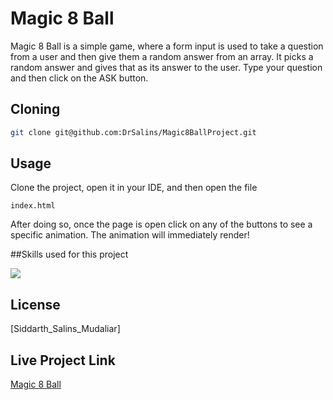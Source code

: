 # Magic 8 Ball 

Magic 8 Ball is a simple game, where a form input is used to take a question from a user and then give them a random answer from an array. It picks a random answer and gives that as its answer to the user. Type your question and then click on the ASK button.

## Cloning

```bash
git clone git@github.com:DrSalins/Magic8BallProject.git
```

## Usage

Clone the project, open it in your IDE, and then open the file 
```
index.html
```
After doing so, once the page is open click on any of the buttons to see a specific animation. The animation will immediately render!

##Skills used for this project
<p align="left">
  <a href="https://skillicons.dev">
    <img src="https://skillicons.dev/icons?i=html,css,js,bootstrap" />
  </a>
</p>

## License
[Siddarth_Salins_Mudaliar]

## Live Project Link

[Magic 8 Ball](https://drsalins.github.io/Magic8BallProject/)
